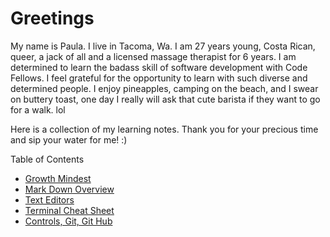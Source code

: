 
# Greetings

  My name is Paula. I live in Tacoma, Wa. I am 27 years young, Costa Rican, queer, a jack of all and a licensed massage therapist for 6 years. I am determined to learn the badass skill of software development with Code Fellows. I feel grateful for the opportunity to learn with such diverse and determined people. I enjoy pineapples, camping on the beach, and I swear on buttery toast, one day I really will ask that cute barista if they want to go for a walk. lol

  Here is a collection of my learning notes. Thank you for your precious time and sip your water for me! :)

 
 Table of Contents

- [Growth Mindest](102/growthmindset.md)
- [Mark Down Overview](102/mdoverveiw.md)
- [Text Editors](102/texteditor.md)
- [Terminal Cheat Sheet](102/cheatsheet.md)
- [Controls, Git, Git Hub](102/class3.md)